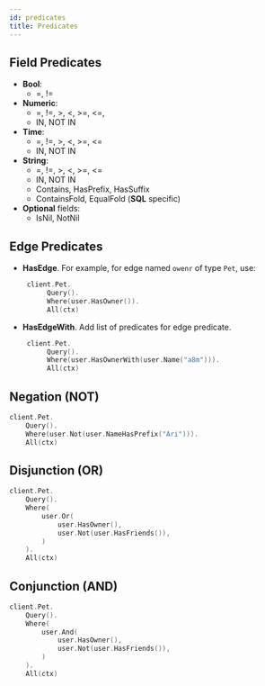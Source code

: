 ```yaml
---
id: predicates
title: Predicates
---
```


## Field Predicates

- **Bool**:
  - =, !=
- **Numeric**:
  - =, !=, >, <, >=, <=,
  - IN, NOT IN
- **Time**:
  - =, !=, >, <, >=, <=
  - IN, NOT IN
- **String**:
  - =, !=, >, <, >=, <=
  - IN, NOT IN
  - Contains, HasPrefix, HasSuffix
  - ContainsFold, EqualFold (**SQL** specific)
- **Optional** fields:
  - IsNil, NotNil

## Edge Predicates

- **HasEdge**. For example, for edge named `owenr` of type `Pet`, use:

  ```go
   client.Pet.
		Query().
		Where(user.HasOwner()).
		All(ctx)
  ``` 
  
- **HasEdgeWith**. Add list of predicates for edge predicate.

  ```go
   client.Pet.
		Query().
		Where(user.HasOwnerWith(user.Name("a8m"))).
		All(ctx)
  ``` 


## Negation (NOT)

```go
client.Pet.
	Query().
	Where(user.Not(user.NameHasPrefix("Ari"))).
	All(ctx)
```

## Disjunction (OR)

```go
client.Pet.
	Query().
	Where(
		user.Or(
			user.HasOwner(),
			user.Not(user.HasFriends()),
		)
	).
	All(ctx)
```

## Conjunction (AND)

```go
client.Pet.
	Query().
	Where(
		user.And(
			user.HasOwner(),
			user.Not(user.HasFriends()),
		)
	).
	All(ctx)
```
